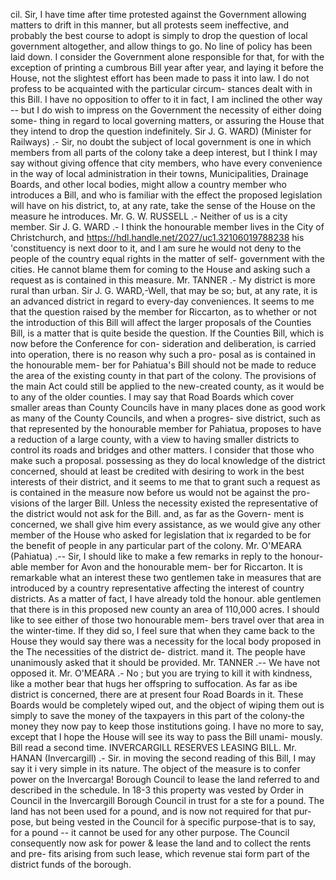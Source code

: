 cil. Sir, I have time after time protested against the Government allowing matters to drift in this manner, but all protests seem ineffective, and probably the best course to adopt is simply to drop the question of local government altogether, and allow things to go. No line of policy has been laid down. I consider the Government alone responsible for that, for with the exception of printing a cumbrous Bill year after year, and laying it before the House, not the slightest effort has been made to pass it into law. I do not profess to be acquainted with the particular circum- stances dealt with in this Bill. I have no opposition to offer to it in fact, I am inclined the other way -- but I do wish to impress on the Government the necessity of either doing some- thing in regard to local governing matters, or assuring the House that they intend to drop the question indefinitely. Sir J. G. WARD) (Minister for Railways) .- Sir, no doubt the subject of local government is one in which members from all parts of the colony take a deep interest, but I think I may say without giving offence that city members, who have every convenience in the way of local administration in their towns, Municipalities, Drainage Boards, and other local bodies, might allow a country member who introduces a Bill, and who is familiar with the effect the proposed legislation will have on his district, to, at any rate, take the sense of the House on the measure he introduces. Mr. G. W. RUSSELL .- Neither of us is a city member. Sir J. G. WARD .- I think the honourable member lives in the City of Christchurch, and https://hdl.handle.net/2027/uc1.32106019788238 his 'constituency is next door to it, and I am sure he would not deny to the people of the country equal rights in the matter of self- government with the cities. He cannot blame them for coming to the House and asking such a request as is contained in this measure. Mr. TANNER .- My district is more rural than urban. Sir J. G. WARD,-Well, that may be so; but, at any rate, it is an advanced district in regard to every-day conveniences. It seems to me that the question raised by the member for Riccarton, as to whether or not the introduction of this Bill will affect the larger proposals of the Counties Bill, is a matter that is quite beside the question. If the Counties Bill, which is now before the Conference for con- sideration and deliberation, is carried into operation, there is no reason why such a pro- posal as is contained in the honourable mem- ber for Pahiatua's Bill should not be made to reduce the area of the existing county in that part of the colony. The provisions of the main Act could still be applied to the new-created county, as it would be to any of the older counties. I may say that Road Boards which cover smaller areas than County Councils have in many places done as good work as many of the County Councils, and when a progres- sive district, such as that represented by the honourable member for Pahiatua, proposes to have a reduction of a large county, with a view to having smaller districts to control its roads and bridges and other matters. I consider that those who make such a proposal. possessing as they do local knowledge of the district concerned, should at least be credited with desiring to work in the best interests of their district, and it seems to me that to grant such a request as is contained in the measure now before us would not be against the pro- visions of the larger Bill. Unless the necessity existed the representative of the district would not ask for the Bill. and, as far as the Govern- ment is concerned, we shall give him every assistance, as we would give any other member of the House who asked for legislation that ix regarded to be for the benefit of people in any particular part of the colony. Mr. O'MEARA (Pahiatua) .-- Sir, I should like to make a few remarks in reply to the honour- able member for Avon and the honourable mem- ber for Riccarton. It is remarkable what an interest these two gentlemen take in measures that are introduced by a country representative affecting the interest of country districts. As a matter of fact, I have already told the honour. able gentlemen that there is in this proposed new county an area of 110,000 acres. I should like to see either of those two honourable mem- bers travel over that area in the winter-time. If they did so, I feel sure that when they came back to the House they would say there was a necessity for the local body proposed in the The necessities of the district de- district. mand it. The people have unanimously asked that it should be provided. Mr. TANNER .-- We have not opposed it. Mr. O'MEARA .- No ; but you are trying to kill it with kindness, like a mother bear that hugs her offspring to suffocation. As far as ibe district is concerned, there are at present four Road Boards in it. These Boards would be completely wiped out, and the object of wiping them out is simply to save the money of the taxpayers in this part of the colony-the money they now pay to keep those institutions going. I have no more to say, except that I hope the House will see its way to pass the Bill unami- mously. Bill read a second time. INVERCARGILL RESERVES LEASING BILL. Mr. HANAN (Invercargill) .- Sir. in moving the second reading of this Bill, I may say it i very simple in its nature. The object of the measure is to confer power on the Invercarga! Borough Council to lease the land referred to and described in the schedule. In 18-3 this property was vested by Order in Council in the Invercargill Borough Council in trust for a ste for a pound. The land has not been used for a pound, and is now not required for that pur- pose, but being vested in the Council for à specific purpose-that is to say, for a pound -- it cannot be used for any other purpose. The Council consequently now ask for power & lease the land and to collect the rents and pre- fits arising from such lease, which revenue stai form part of the district funds of the borough. 